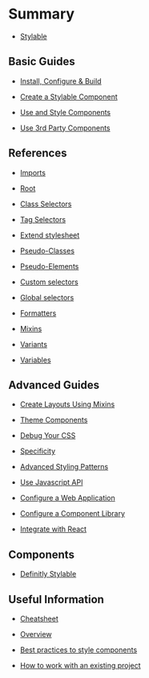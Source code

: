 # Summary

* [Stylable](README.md)

## Basic Guides

* [Install, Configure & Build](guides/installconfigure.md)

* [Create a Stylable Component](guides/createcomponent.md)

* [Use and Style Components](guides/usestylecomponents.md)

* [Use 3rd Party Components](guides/use3rdparty.md)

## References

* [Imports](references/imports.md)

* [Root](references/root.md)

* [Class Selectors](references/class-selectors.md)

* [Tag Selectors](references/tag-selectors.md)

* [Extend stylesheet](references/extend-stylesheet.md)

* [Pseudo-Classes](references/pseudo-classes.md)

* [Pseudo-Elements](references/pseudo-elements.md)

* [Custom selectors](references/custom-selectors.md)

* [Global selectors](references/global-selectors.md)

* [Formatters](references/formatters.md)

* [Mixins](references/mixin-syntax.md)

* [Variants](references/variants.md)

* [Variables](references/variables.md)

## Advanced Guides

* [Create Layouts Using Mixins](guides/create-layouts.md)

* [Theme Components](guides/themecomponents.md)

* [Debug Your CSS](guides/debugging.md)

* [Specificity]()

* [Advanced Styling Patterns]()

* [Use Javascript API](guides/usejsapi.md)

* [Configure a Web Application](guides/configurewebapp.md)

* [Configure a Component Library](guides/configurelibrary.md)

* [Integrate with React](guides/react-integration.md)

## Components

* [Definitly Stylable](components/definitly-stylable.md)

## Useful Information

* [Cheatsheet](usefulInfo/cheatsheet.md)

* [Overview](usefulInfo/Overview.md)

* [Best practices to style components]()

* [How to work with an existing project]()